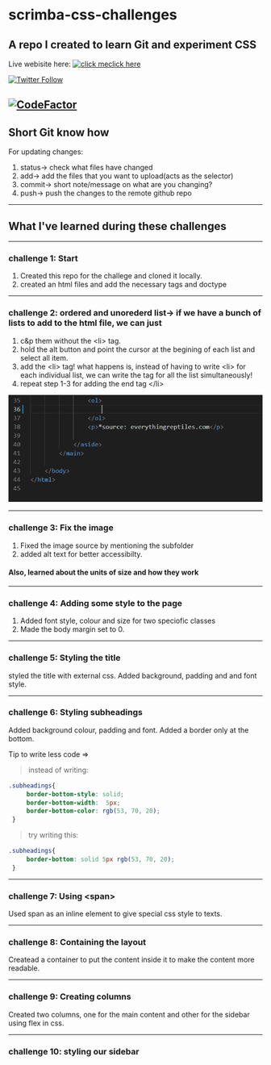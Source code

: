 # scrimba-css-challenges

## A repo I created to learn Git and experiment CSS

Live webisite here:   [![click me](https://img.icons8.com/dusk/50/000000/mouse-left-click.png)](https://deb-pradhan.github.io/scrimba-css-challenges/)[click here](https://deb-pradhan.github.io/scrimba-css-challenges/)

[![Twitter Follow](https://img.shields.io/twitter/follow/asfskywalking.svg?style=for-the-badge&label=Follow&logo=twitter)](https://twitter.com/FrontEndDeb)

[![CodeFactor](https://www.codefactor.io/repository/github/deb-pradhan/scrimba-css-challenges/badge)](https://www.codefactor.io/repository/github/deb-pradhan/scrimba-css-challenges)
---

## Short Git know how

For updating changes:

1. status-> check what files have changed
2. add-> add the files that you want to upload(acts as the selector)
3. commit-> short note/message on what are you changing?
4. push-> push the changes to the remote github repo

___

## What I've learned during these challenges

---

### challenge 1: Start

1. Created this repo for the challege and cloned it locally.
2. created an html files and add the necessary tags and doctype

---

### challenge 2: ordered and unorederd list-> if we have a bunch of lists to add to the html file, we can just

1. c&p them without the \<li> tag.
2. hold the alt button and point the cursor at the begining of each list and select all item.
3. add the \<li> tag!
what happens is, instead of having to write \<li> for each individual list, we can write the tag for all the list simultaneously!
4. repeat step 1-3 for adding the end tag \</li>

![image](https://raw.githubusercontent.com/deb-pradhan/scrimba-css-challenges/main/images/Animation.gif)

---

### challenge 3: Fix the image

1. Fixed the image source by mentioning the subfolder
2. added alt text for better accessibilty.

#### Also, learned about the units of size and how they work

---

### challenge 4: Adding some style to the page

1. Added font style, colour and size for two speciofic classes
2. Made the body margin set to 0.

---

### challenge 5: Styling the title

styled the title with external css. Added background, padding and and font style.
___

### challenge 6: Styling subheadings

Added background colour, padding and font.
Added a border only at the bottom.

Tip to write less code =>
>instead of writing:

```css
.subheadings{
     border-bottom-style: solid;
     border-bottom-width:  5px; 
     border-bottom-color: rgb(53, 70, 20);
 }
```

>try writing this:

```css
.subheadings{
     border-bottom: solid 5px rgb(53, 70, 20);
 }
```
---

### challenge 7: Using \<span>

Used span as an inline element to give special css style to texts.

--- 

### challenge 8: Containing the layout

Createad a container to put the content inside it to make the content more readable.

---

### challenge 9: Creating columns

Created two columns, one for the main content and other for the sidebar using flex in css.

---

### challenge 10: styling our sidebar

